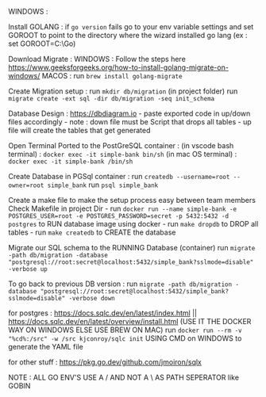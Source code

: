 
WINDOWS : 

Install GOLANG :
    if `go version` fails
    go to your env variable settings and set GOROOT to point to the directory where the wizard installed go lang (ex : set GOROOT=C:\Go)

Download Migrate : 
    WINDOWS : Follow the steps here https://www.geeksforgeeks.org/how-to-install-golang-migrate-on-windows/
    MACOS   : run `brew install golang-migrate`

Create Migration setup : 
    run `mkdir db/migration` (in project folder)
    run `migrate create -ext sql -dir db/migration -seq init_schema`

Database Design : https://dbdiagram.io
    - paste exported code in up/down files accordingly 
    - note : down file must be Script that drops all tables - up file will create the tables that get generated

Open Terminal Ported to the PostGreSQL container : 
    (in vscode bash terminal) : `docker exec -it simple-bank bin/sh`
    (in mac OS      terminal) : `docker exec -it simple-bank /bin/sh`

Create Database in PGSql container : 
    run `createdb --username=root --owner=root simple_bank`
    run `psql simple_bank`

Create a make file to make the setup process easy between team members
    Check Makefile in project Dir
    - run `docker run --name simple-bank -e POSTGRES_USER=root -e POSTGRES_PASSWORD=secret -p 5432:5432 -d postgres` to RUN database image using docker
    - run `make dropdb` to DROP all tables
    - run `make createdb` to CREATE the database 

Migrate our SQL schema to the RUNNING Database (container)
    run `migrate -path db/migration -database "postgresql://root:secret@localhost:5432/simple_bank?sslmode=disable" -verbose up`

To go back to previous DB version : 
    run `migrate -path db/migration -database "postgresql://root:secret@localhost:5432/simple_bank?sslmode=disable" -verbose down`

for postgres : https://docs.sqlc.dev/en/latest/index.html || https://docs.sqlc.dev/en/latest/overview/install.html (USE IT THE DOCKER WAY ON WINDOWS  ELSE USE BREW ON MAC)
    run `docker run --rm -v "%cd%:/src" -w /src kjconroy/sqlc init` USING CMD on WINDOWS to generate the YAML file

for other stuff : https://pkg.go.dev/github.com/jmoiron/sqlx

NOTE : ALL GO ENV'S USE A / AND NOT A \ AS PATH SEPERATOR
like GOBIN